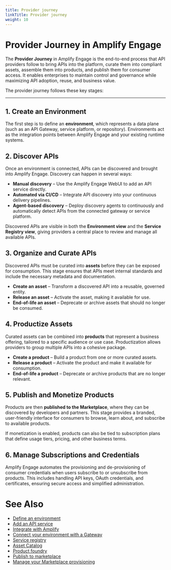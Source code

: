```yaml
---
title: Provider journey
linkTitle: Provider journey
weight: 10
---
```


# Provider Journey in Amplify Engage

The **Provider Journey** in Amplify Engage is the end-to-end process that API providers follow to bring APIs into the platform, curate them into compliant assets, assemble them into products, and publish them for consumer access. It enables enterprises to maintain control and governance while maximizing API adoption, reuse, and business value.

The provider journey follows these key stages:

---

## 1. Create an Environment
The first step is to define an **environment**, which represents a data plane (such as an API Gateway, service platform, or repository). Environments act as the integration points between Amplify Engage and your existing runtime systems.

## 2. Discover APIs
Once an environment is connected, APIs can be discovered and brought into Amplify Engage. Discovery can happen in several ways:

- **Manual discovery** – Use the Amplify Engage WebUI to add an API service directly.  
- **Automated via CI/CD** – Integrate API discovery into your continuous delivery pipelines.  
- **Agent-based discovery** – Deploy discovery agents to continuously and automatically detect APIs from the connected gateway or service platform.

Discovered APIs are visible in both the **Environment view** and the **Service Registry view**, giving providers a central place to review and manage all available APIs.

## 3. Organize and Curate APIs
Discovered APIs must be curated into **assets** before they can be exposed for consumption. This stage ensures that APIs meet internal standards and include the necessary metadata and documentation.

- **Create an asset** – Transform a discovered API into a reusable, governed entity.  
- **Release an asset** – Activate the asset, making it available for use.  
- **End-of-life an asset** – Deprecate or archive assets that should no longer be consumed.

## 4. Productize Assets
Curated assets can be combined into **products** that represent a business offering, tailored to a specific audience or use case. Productization allows providers to group multiple APIs into a cohesive package.

- **Create a product** – Build a product from one or more curated assets.  
- **Release a product** – Activate the product and make it available for consumption.  
- **End-of-life a product** – Deprecate or archive products that are no longer relevant.

## 5. Publish and Monetize Products
Products are then **published to the Marketplace**, where they can be discovered by developers and partners. This stage provides a branded, user-friendly interface for consumers to browse, learn about, and subscribe to available products.

If monetization is enabled, products can also be tied to subscription plans that define usage tiers, pricing, and other business terms.

## 6. Manage Subscriptions and Credentials
Amplify Engage automates the provisioning and de-provisioning of consumer credentials when users subscribe to or unsubscribe from products. This includes handling API keys, OAuth credentials, and certificates, ensuring secure access and simplified administration.

# See Also

- [Define an environment](/docs/connect_manage_environ)
- [Add an API service](/docs/connect_manage_environ/manage_services/add_api_service)
- [Integrate with Amplify](/docs/integrate_with_central)
- [Connect your environment with a Gateway](/docs/connect_manage_environ#synchronize-your-environment-with-a-gateway)
- [Service registry](/docs/manage_service_registry)
- [Asset Catalog](/docs/manage_asset_catalog)
- [Product foundry](/docs/manage_product_foundry)
- [Publish to marketplace](/docs/manage_marketplace/publish_to_marketplace)
- [Manage your Marketplace provisioning](/docs/connect_manage_environ/marketplace_provisioning)
